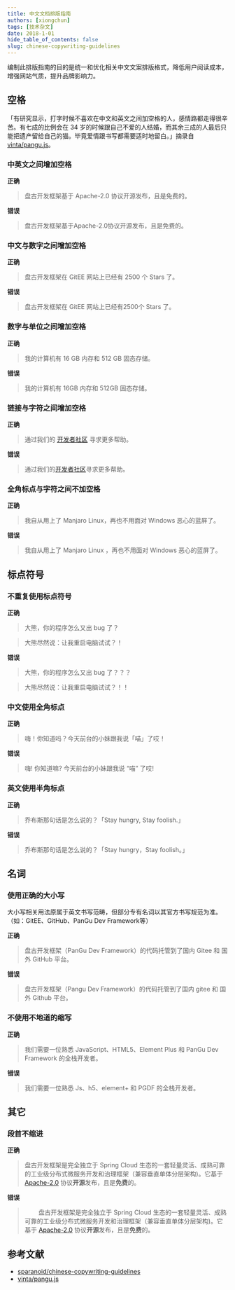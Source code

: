 ```yaml
---
title: 中文文档排版指南
authors: [xiongchun]
tags: [技术杂文]
date: 2018-1-01
hide_table_of_contents: false
slug: chinese-copywriting-guidelines
---
```


编制此排版指南的目的是统一和优化相关中文文案排版格式，降低用户阅读成本，增强网站气质，提升品牌影响力。

<!--truncate-->

## 空格
「有研究显示，打字时候不喜欢在中文和英文之间加空格的人，感情路都走得很辛苦。有七成的比例会在 34 岁的时候跟自己不爱的人结婚，而其余三成的人最后只能把遗产留给自己的猫。毕竟爱情跟书写都需要适时地留白。」摘录自 [vinta/pangu.js](https://github.com/vinta/pangu.js#readme)。

### 中英文之间增加空格 

**正确** 

> 盘古开发框架基于 Apache-2.0 协议开源发布，且是免费的。

**错误**

> 盘古开发框架基于Apache-2.0协议开源发布，且是免费的。

### 中文与数字之间增加空格

**正确** 

> 盘古开发框架在 GitEE 网站上已经有 2500 个 Stars 了。

**错误**

> 盘古开发框架在 GitEE 网站上已经有2500个 Stars 了。

### 数字与单位之间增加空格

**正确** 

> 我的计算机有 16 GB 内存和 512 GB 固态存储。

**错误**

> 我的计算机有 16GB 内存和 512GB 固态存储。

### 链接与字符之间增加空格

**正确** 

> 通过我们的 [开发者社区](https://pangu.pulanit.com/community) 寻求更多帮助。

**错误**

> 通过我们的[开发者社区](https://pangu.pulanit.com/community)寻求更多帮助。

### 全角标点与字符之间不加空格

**正确** 

> 我自从用上了 Manjaro Linux，再也不用面对 Windows 恶心的蓝屏了。

**错误**

> 我自从用上了 Manjaro Linux ，再也不用面对 Windows 恶心的蓝屏了。

## 标点符号

### 不重复使用标点符号

**正确** 

> 大熊，你的程序怎么又出 bug 了？

> 大熊尽然说：让我重启电脑试试？！

**错误**

> 大熊，你的程序怎么又出 bug 了？？？

> 大熊尽然说：让我重启电脑试试？！！

### 中文使用全角标点

**正确** 

> 嗨！你知道吗？今天前台的小妹跟我说「喵」了哎！

**错误**

> 嗨! 你知道嘛? 今天前台的小妹跟我说 “喵” 了哎!

### 英文使用半角标点

**正确** 

> 乔布斯那句话是怎么说的？「Stay hungry, Stay foolish.」

**错误**

> 乔布斯那句话是怎么说的？「Stay hungry，Stay foolish。」

## 名词

### 使用正确的大小写

大小写相关用法原属于英文书写范畴，但部分专有名词以其官方书写规范为准。（如：GitEE、GitHub、PanGu Dev Framework等）

**正确** 

> 盘古开发框架（PanGu Dev Framework）的代码托管到了国内 Gitee 和 国外 GitHub 平台。

**错误**

> 盘古开发框架（Pangu Dev Framework）的代码托管到了国内 gitee 和 国外 Github 平台。

### 不使用不地道的缩写

**正确** 

> 我们需要一位熟悉 JavaScript、HTML5、Element Plus 和 PanGu Dev Framework 的全栈开发者。

**错误**

> 我们需要一位熟悉 Js、h5、element+ 和 PGDF 的全栈开发者。

## 其它

### 段首不缩进

**正确** 

> 盘古开发框架是完全独立于 Spring Cloud 生态的一套轻量灵活、成熟可靠的工业级分布式微服务开发和治理框架（兼容垂直单体分层架构)。它基于 [Apache-2.0](https://www.apache.org/licenses/LICENSE-2.0) 协议**开源**发布，且是**免费**的。

**错误**

> &nbsp;&nbsp;&nbsp;&nbsp;&nbsp;&nbsp;&nbsp;&nbsp;盘古开发框架是完全独立于 Spring Cloud 生态的一套轻量灵活、成熟可靠的工业级分布式微服务开发和治理框架（兼容垂直单体分层架构)。它基于 [Apache-2.0](https://www.apache.org/licenses/LICENSE-2.0) 协议**开源**发布，且是**免费**的。

## 参考文献
- [sparanoid/chinese-copywriting-guidelines](https://github.com/sparanoid/chinese-copywriting-guidelines/blob/master/README.zh-Hans.md)
- [vinta/pangu.js](https://github.com/vinta/pangu.js#readme)